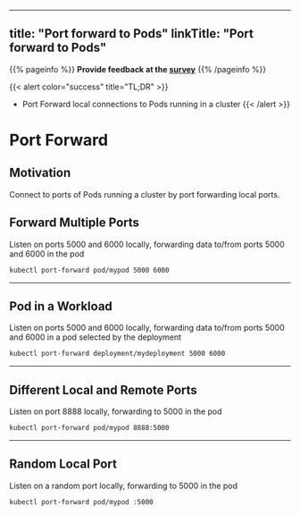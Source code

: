 
---
title: "Port forward to Pods"
linkTitle: "Port forward to Pods"
---
{{% pageinfo %}}
**Provide feedback at the [survey](https://www.surveymonkey.com/r/JH35X82)**
{{% /pageinfo %}}

{{< alert color="success" title="TL;DR" >}}
- Port Forward local connections to Pods running in a cluster 
{{< /alert >}}

# Port Forward

## Motivation

Connect to ports of Pods running a cluster by port forwarding local ports.

## Forward Multiple Ports

Listen on ports 5000 and 6000 locally, forwarding data to/from ports 5000 and 6000 in the pod

```bash
kubectl port-forward pod/mypod 5000 6000
```

---

## Pod in a Workload

Listen on ports 5000 and 6000 locally, forwarding data to/from ports 5000 and 6000 in a pod selected by the
deployment

```bash
kubectl port-forward deployment/mydeployment 5000 6000
```

---

## Different Local and Remote Ports

Listen on port 8888 locally, forwarding to 5000 in the pod

```bash
kubectl port-forward pod/mypod 8888:5000
```

---

## Random Local Port

Listen on a random port locally, forwarding to 5000 in the pod

```bash
kubectl port-forward pod/mypod :5000
```
